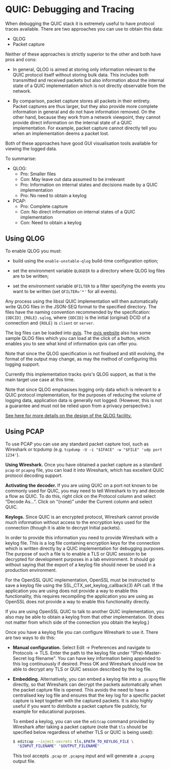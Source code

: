QUIC: Debugging and Tracing
===========================

When debugging the QUIC stack it is extremely useful to have protocol traces
available. There are two approaches you can use to obtain this data:

- QLOG
- Packet capture

Neither of these approaches is strictly superior to the other and both have pros
and cons:

- In general, QLOG is aimed at storing only information relevant to the
  QUIC protocol itself without storing bulk data. This includes both transmitted
  and received packets but also information about the internal state of a QUIC
  implementation which is not directly observable from the network.

- By comparison, packet capture stores all packets in their entirety.
  Packet captures are thus larger, but they also provide more complete
  information in general and do not have information removed. On the other hand,
  because they work from a network viewpoint, they cannot provide direct
  information on the internal state of a QUIC implementation. For example,
  packet capture cannot directly tell you when an implementation deems a packet
  lost.

Both of these approaches have good GUI visualisation tools available for viewing
the logged data.

To summarise:

- QLOG:
  - Pro: Smaller files
  - Con: May leave out data assumed to be irrelevant
  - Pro: Information on internal states and decisions made by a QUIC
    implementation
  - Pro: No need to obtain a keylog
- PCAP:
  - Pro: Complete capture
  - Con: No direct information on internal states of a QUIC implementation
  - Con: Need to obtain a keylog

Using QLOG
----------

To enable QLOG you must:

- build using the `enable-unstable-qlog` build-time configuration option;

- set the environment variable `QLOGDIR` to a directory where QLOG log files
  are to be written;

- set the environment variable `QFILTER` to a filter specifying the events
  you want to be written (set `QFILTER='*'` for all events).

Any process using the libssl QUIC implementation will then automatically write
QLOG files in the JSON-SEQ format to the specified directory. The files have the
naming convention recommended by the specification: `{ODCID}_{ROLE}.sqlog`,
where `{ODCID}` is the initial (original) DCID of a connection and `{ROLE}` is
`client` or `server`.

The log files can be loaded into [qvis](https://qvis.quictools.info/). The [qvis
website](https://qvis.quictools.info/) also has some sample QLOG files which you
can load at the click of a button, which enables you to see what kind of
information qvis can offer you.

Note that since the QLOG specification is not finalised and still evolving,
the format of the output may change, as may the method of configuring this
logging support.

Currently this implementation tracks qvis's QLOG support, as that is the
main target use case at this time.

Note that since QLOG emphasises logging only data which is relevant to a QUIC
protocol implementation, for the purposes of reducing the volume of logging
data, application data is generally not logged. (However, this is not a
guarantee and must not be relied upon from a privacy perspective.)

[See here for more details on the design of the QLOG facility.](qlog.md)

Using PCAP
----------

To use PCAP you can use any standard packet capture tool, such as Wireshark or
tcpdump (e.g. `tcpdump -U -i "$IFACE" -w "$FILE" 'udp port 1234'`).

**Using Wireshark.** Once you have obtained a packet capture as a standard
`pcap` or `pcapng` file, you can load it into Wireshark, which has excellent
QUIC protocol decoding support.

**Activating the decoder.** If you are using QUIC on a port not known to be
commonly used for QUIC, you may need to tell Wireshark to try and decode a flow
as QUIC. To do this, right click on the Protocol column and select “Decode
As...”. Click on “(none)” under the Current column and select QUIC.

**Keylogs.** Since QUIC is an encrypted protocol, Wireshark cannot provide much
information without access to the encryption keys used for the connection
(though it is able to decrypt Initial packets).

In order to provide this information you need to provide Wireshark with a keylog
file. This is a log file containing encryption keys for the connection which is
written directly by a QUIC implementation for debugging purposes. The purpose of
such a file is to enable a TLS or QUIC session to be decrypted for development
purposes in a lab environment. It should go without saying that the export of a
keylog file should never be used in a production environment.

For the OpenSSL QUIC implementation, OpenSSL must be instructed to save a keylog
file using the SSL_CTX_set_keylog_callback(3) API call. If the application you
are using does not provide a way to enable this functionality, this requires
recompiling the application you are using as OpenSSL does not provide a way
to enable this functionality directly.

If you are using OpenSSL QUIC to talk to another QUIC implementation, you also
may be able to obtain a keylog from that other implementation. (It does not
matter from which side of the connection you obtain the keylog.)

Once you have a keylog file you can configure Wireshark to use it.
There are two ways to do this:

- **Manual configuration.** Select Edit →
  Preferences and navigate to Protocols → TLS. Enter the path to the keylog file
  under “(Pre)-Master-Secret log filename". You can have key information being
  appended to this log continuously if desired. Press OK and Wireshark should
  now be able to decrypt any TLS or QUIC session described by the log file.

- **Embedding.** Alternatively, you can embed a keylog file into a `.pcapng`
  file directly, so that Wireshark can decrypt the packets automatically when
  the packet capture file is opened. This avoids the need to have a centralised
  key log file and ensures that the key log for a specific packet capture is
  kept together with the captured packets. It is also highly useful if you want
  to distribute a packet capture file publicly, for example for educational
  purposes.

  To embed a keylog, you can use the `editcap` command provided by Wireshark
  after taking a packet capture (note that `tls` should be specified below
  regardless of whether TLS or QUIC is being used):

  ```bash
  $ editcap --inject-secrets tls,$PATH_TO_KEYLOG_FILE \
    "$INPUT_FILENAME" "$OUTPUT_FILENAME"
  ```

  This tool accepts `.pcap` or `.pcapng` input and will generate a `.pcapng`
  output file.
